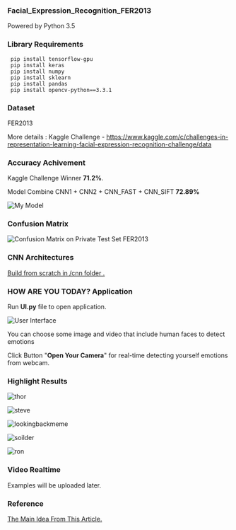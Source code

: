 ### Facial_Expression_Recognition_FER2013
Powered by Python 3.5
### Library Requirements
```
 pip install tensorflow-gpu
 pip install keras
 pip install numpy
 pip install sklearn
 pip install pandas
 pip install opencv-python==3.3.1
```
### Dataset
FER2013

More details : Kaggle Challenge - https://www.kaggle.com/c/challenges-in-representation-learning-facial-expression-recognition-challenge/data
### Accuracy Achivement
Kaggle Challenge Winner **71.2%**.

Model Combine  CNN1 + CNN2 + CNN_FAST + CNN_SIFT **72.89%**

![My Model](https://github.com/Baticsute/Facial_Expression_Recognition_FER2013/blob/master/images/CNN_KH.png)

### Confusion Matrix
![Confusion Matrix on Private Test Set FER2013](https://github.com/Baticsute/Facial_Expression_Recognition_FER2013/blob/master/images/CNN_Combine_cfm.png)

### CNN Architectures
[Build from scratch in /cnn folder .](https://github.com/Baticsute/Facial_Expression_Recognition_FER2013/tree/master/cnn)

### HOW ARE YOU TODAY? Application

Run **UI.py** file to open application.

![User Interface](https://github.com/Baticsute/Facial_Expression_Recognition_FER2013/blob/master/images/UI.png)

You can choose some image and video that include human faces to detect emotions

Click Button "**Open Your Camera**" for real-time detecting yourself emotions from webcam.

### Highlight Results


![thor](https://github.com/Baticsute/Facial_Expression_Recognition_FER2013/blob/master/images/thordetect.jpg)


![steve](https://github.com/Baticsute/Facial_Expression_Recognition_FER2013/blob/master/images/steve.JPG)


![lookingbackmeme](https://github.com/Baticsute/Facial_Expression_Recognition_FER2013/blob/master/images/lookingbackguys.JPG)

![soilder](https://github.com/Baticsute/Facial_Expression_Recognition_FER2013/blob/master/images/soilder.JPG)


![ron](https://github.com/Baticsute/Facial_Expression_Recognition_FER2013/blob/master/images/rondetect.JPG)


### Video Realtime

Examples will be uploaded later.

### Reference

[The Main Idea From This Article.](https://arxiv.org/abs/1608.02833)

